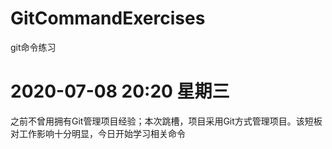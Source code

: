 # GitCommandExercises
git命令练习
# 2020-07-08 20:20  星期三 
之前不曾用拥有Git管理项目经验；本次跳槽，项目采用Git方式管理项目。该短板对工作影响十分明显，今日开始学习相关命令
